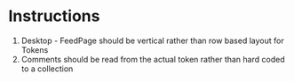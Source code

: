 # Instructions

1. Desktop - FeedPage should be vertical rather than row based layout for Tokens
2. Comments should be read from the actual token rather than hard coded to a collection
